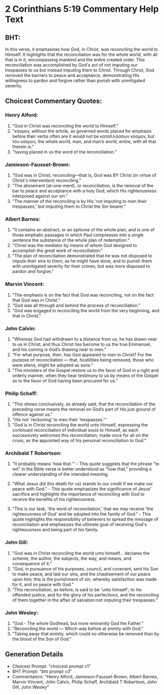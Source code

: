 # 2 Corinthians 5:19 Commentary Help Text

## BHT:
In this verse, it emphasizes how God, in Christ, was reconciling the world to Himself. It highlights that the reconciliation was for the whole world, with all that is in it, encompassing mankind and the entire created order. This reconciliation was accomplished by God's act of not imputing our trespasses to us but instead imputing them to Christ. Through Christ, God removed the barriers to peace and acceptance, demonstrating His willingness to pardon and forgive rather than punish with unmitigated severity.

## Choicest Commentary Quotes:
### Henry Alford:
1. "God in Christ was reconciling the world to Himself." 
2. "κόσμον, without the article, as governed words placed for emphasis before their verbs often are it would not be καταλλάσσων κόσμον, but τὸν κόσμον, the whole world, man, and man’s world, entire, with all that therein is."
3. "having placed in us the word of the reconciliation."

### Jamieson-Fausset-Brown:
1. "God was in Christ, reconciling—that is, God was BY Christ (in virtue of Christ's intervention) reconciling." 
2. "The atonement (at-one-ment), or reconciliation, is the removal of the bar to peace and acceptance with a holy God, which His righteousness interposed against our sin." 
3. "The manner of the reconciling is by His 'not imputing to men their trespasses,' but imputing them to Christ the Sin-bearer."

### Albert Barnes:
1. "It contains an abstract, or an epitome of the whole plan; and is one of those emphatic passages in which Paul compresses into a single sentence the substance of the whole plan of redemption."
2. "Christ was the mediator by means of whom God designed to accomplish the great work of reconciliation."
3. "The plan of reconciliation demonstrated that he was not disposed to impute their sins to them, as he might have done, and to punish them with unmitigated severity for their crimes, but was more disposed to pardon and forgive."

### Marvin Vincent:
1. "The emphasis is on the fact that God was reconciling, not on the fact that God was in Christ."
2. "God was all through and behind the process of reconciliation."
3. "God was engaged in reconciling the world from the very beginning, and that in Christ."

### John Calvin:
1. "Whereas God had withdrawn to a distance from us, he has drawn near to us in Christ, and thus Christ has become to us the true Emmanuel, and his coming is God’s drawing near to men."
2. "For what purpose, then, has God appeared to men in Christ? For the purpose of reconciliation — that, hostilities being removed, those who were aliens, might be adopted as sons."
3. "The ministers of the Gospel restore us to the favor of God in a right and orderly manner, when they bear testimony to us by means of the Gospel as to the favor of God having been procured for us."

### Philip Schaff:
1. "This shews conclusively, as already said, that the reconciliation of the preceding verse means the removal on God’s part of His just ground of offence against us." 
2. "His not 'reckoning' to men their 'trespasses.'"
3. "God is in Christ reconciling the world unto Himself, expressing the continued reconciliation of individual souls to Himself, as each successively welcomes this reconciliation, made once for all on the cross, as the appointed way of his personal reconciliation to God."

### Archibald T Robertson:
1. "It probably means 'how that.'" - This quote suggests that the phrase "to wit" in the Bible verse is better understood as "how that," providing a clearer understanding of the intended meaning.

2. "What Jesus did (his death for us) stands to our credit if we make our peace with God." - This quote emphasizes the significance of Jesus' sacrifice and highlights the importance of reconciling with God to receive the benefits of his righteousness.

3. "This is our task, 'the word of reconciliation,' that we may receive 'the righteousness of God' and be adopted into the family of God." - This quote highlights the responsibility of believers to spread the message of reconciliation and emphasizes the ultimate goal of receiving God's righteousness and being part of his family.

### John Gill:
1. "God was in Christ reconciling the world unto himself... declares the scheme, the author, the subjects, the way, and means, and consequence of it."
2. "God, in pursuance of his purposes, council, and covenant, sent his Son to make peace; and laid our sins, and the chastisement of our peace upon him; this is the punishment of sin, whereby satisfaction was made for it, and so peace with God."
3. "This reconciliation, as before, is said to be 'unto himself'; to his offended justice, and for the glory of his perfections, and the reconciling of them together in the affair of salvation:not imputing their trespasses."

### John Wesley:
1. "God - The whole Godhead, but more eminently God the Father."
2. "Reconciling the world — Which was before at enmity with God."
3. "Taking away that enmity, which could no otherwise be removed than by the blood of the Son of God."


## Generation Details
- Choicest Prompt: "choicest prompt v1"
- BHT Prompt: "bht prompt v3"
- Commentators: "Henry Alford, Jamieson-Fausset-Brown, Albert Barnes, Marvin Vincent, John Calvin, Philip Schaff, Archibald T Robertson, John Gill, John Wesley"
